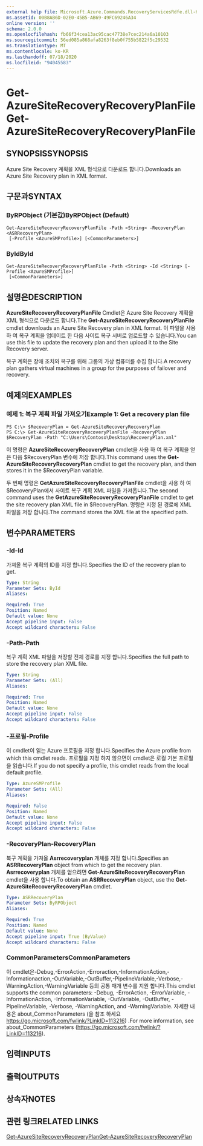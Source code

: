 ```yaml
---
external help file: Microsoft.Azure.Commands.RecoveryServicesRdfe.dll-Help.xml
ms.assetid: 00B8AB6D-02E0-45B5-AB69-49FC69246A34
online version: ''
schema: 2.0.0
ms.openlocfilehash: fb66f34cea13ac95cac47738e7cec214a6a10103
ms.sourcegitcommit: 56ed085a868afa8263f8eb0f755b5822f5c29532
ms.translationtype: MT
ms.contentlocale: ko-KR
ms.lasthandoff: 07/18/2020
ms.locfileid: "94045583"
---
```

# <span data-ttu-id="e38de-101">Get-AzureSiteRecoveryRecoveryPlanFile</span><span class="sxs-lookup"><span data-stu-id="e38de-101">Get-AzureSiteRecoveryRecoveryPlanFile</span></span>

## <span data-ttu-id="e38de-102">SYNOPSIS</span><span class="sxs-lookup"><span data-stu-id="e38de-102">SYNOPSIS</span></span>
<span data-ttu-id="e38de-103">Azure Site Recovery 계획을 XML 형식으로 다운로드 합니다.</span><span class="sxs-lookup"><span data-stu-id="e38de-103">Downloads an Azure Site Recovery plan in XML format.</span></span>

## <span data-ttu-id="e38de-104">구문과</span><span class="sxs-lookup"><span data-stu-id="e38de-104">SYNTAX</span></span>

### <span data-ttu-id="e38de-105">ByRPObject (기본값)</span><span class="sxs-lookup"><span data-stu-id="e38de-105">ByRPObject (Default)</span></span>
```
Get-AzureSiteRecoveryRecoveryPlanFile -Path <String> -RecoveryPlan <ASRRecoveryPlan>
 [-Profile <AzureSMProfile>] [<CommonParameters>]
```

### <span data-ttu-id="e38de-106">ById</span><span class="sxs-lookup"><span data-stu-id="e38de-106">ById</span></span>
```
Get-AzureSiteRecoveryRecoveryPlanFile -Path <String> -Id <String> [-Profile <AzureSMProfile>]
 [<CommonParameters>]
```

## <span data-ttu-id="e38de-107">설명은</span><span class="sxs-lookup"><span data-stu-id="e38de-107">DESCRIPTION</span></span>
<span data-ttu-id="e38de-108">**AzureSiteRecoveryRecoveryPlanFile** Cmdlet은 Azure Site Recovery 계획을 XML 형식으로 다운로드 합니다.</span><span class="sxs-lookup"><span data-stu-id="e38de-108">The **Get-AzureSiteRecoveryRecoveryPlanFile** cmdlet downloads an Azure Site Recovery plan in XML format.</span></span>
<span data-ttu-id="e38de-109">이 파일을 사용 하 여 복구 계획을 업데이트 한 다음 사이트 복구 서버로 업로드할 수 있습니다.</span><span class="sxs-lookup"><span data-stu-id="e38de-109">You can use this file to update the recovery plan and then upload it to the Site Recovery server.</span></span>

<span data-ttu-id="e38de-110">복구 계획은 장애 조치와 복구를 위해 그룹의 가상 컴퓨터를 수집 합니다.</span><span class="sxs-lookup"><span data-stu-id="e38de-110">A recovery plan gathers virtual machines in a group for the purposes of failover and recovery.</span></span>

## <span data-ttu-id="e38de-111">예제의</span><span class="sxs-lookup"><span data-stu-id="e38de-111">EXAMPLES</span></span>

### <span data-ttu-id="e38de-112">예제 1: 복구 계획 파일 가져오기</span><span class="sxs-lookup"><span data-stu-id="e38de-112">Example 1: Get a recovery plan file</span></span>
```
PS C:\> $RecoveryPlan = Get-AzureSiteRecoveryRecoveryPlan 
PS C:\> Get-AzureSiteRecoveryRecoveryPlanFile -RecoveryPlan $RecoveryPlan -Path "C:\Users\Contoso\Desktop\RecoveryPlan.xml"
```

<span data-ttu-id="e38de-113">이 명령은 **AzureSiteRecoveryRecoveryPlan** cmdlet을 사용 하 여 복구 계획을 얻은 다음 $RecoveryPlan 변수에 저장 합니다.</span><span class="sxs-lookup"><span data-stu-id="e38de-113">This command uses the **Get-AzureSiteRecoveryRecoveryPlan** cmdlet to get the recovery plan, and then stores it in the $RecoveryPlan variable.</span></span>

<span data-ttu-id="e38de-114">두 번째 명령은 **GetAzureSiteRecoveryRecoveryPlanFile** cmdlet을 사용 하 여 $RecoveryPlan에서 사이트 복구 계획 XML 파일을 가져옵니다.</span><span class="sxs-lookup"><span data-stu-id="e38de-114">The second command uses the **GetAzureSiteRecoveryRecoveryPlanFile** cmdlet to get the site recovery plan XML file in $RecoveryPlan.</span></span>
<span data-ttu-id="e38de-115">명령은 지정 된 경로에 XML 파일을 저장 합니다.</span><span class="sxs-lookup"><span data-stu-id="e38de-115">The command stores the XML file at the specified path.</span></span>

## <span data-ttu-id="e38de-116">변수</span><span class="sxs-lookup"><span data-stu-id="e38de-116">PARAMETERS</span></span>

### <span data-ttu-id="e38de-117">-Id</span><span class="sxs-lookup"><span data-stu-id="e38de-117">-Id</span></span>
<span data-ttu-id="e38de-118">가져올 복구 계획의 ID를 지정 합니다.</span><span class="sxs-lookup"><span data-stu-id="e38de-118">Specifies the ID of the recovery plan to get.</span></span>

```yaml
Type: String
Parameter Sets: ById
Aliases: 

Required: True
Position: Named
Default value: None
Accept pipeline input: False
Accept wildcard characters: False
```

### <span data-ttu-id="e38de-119">-Path</span><span class="sxs-lookup"><span data-stu-id="e38de-119">-Path</span></span>
<span data-ttu-id="e38de-120">복구 계획 XML 파일을 저장할 전체 경로를 지정 합니다.</span><span class="sxs-lookup"><span data-stu-id="e38de-120">Specifies the full path to store the recovery plan XML file.</span></span>

```yaml
Type: String
Parameter Sets: (All)
Aliases: 

Required: True
Position: Named
Default value: None
Accept pipeline input: False
Accept wildcard characters: False
```

### <span data-ttu-id="e38de-121">-프로필</span><span class="sxs-lookup"><span data-stu-id="e38de-121">-Profile</span></span>
<span data-ttu-id="e38de-122">이 cmdlet이 읽는 Azure 프로필을 지정 합니다.</span><span class="sxs-lookup"><span data-stu-id="e38de-122">Specifies the Azure profile from which this cmdlet reads.</span></span>
<span data-ttu-id="e38de-123">프로필을 지정 하지 않으면이 cmdlet은 로컬 기본 프로필을 읽습니다.</span><span class="sxs-lookup"><span data-stu-id="e38de-123">If you do not specify a profile, this cmdlet reads from the local default profile.</span></span>

```yaml
Type: AzureSMProfile
Parameter Sets: (All)
Aliases: 

Required: False
Position: Named
Default value: None
Accept pipeline input: False
Accept wildcard characters: False
```

### <span data-ttu-id="e38de-124">-RecoveryPlan</span><span class="sxs-lookup"><span data-stu-id="e38de-124">-RecoveryPlan</span></span>
<span data-ttu-id="e38de-125">복구 계획을 가져올 **Asrrecoveryplan** 개체를 지정 합니다.</span><span class="sxs-lookup"><span data-stu-id="e38de-125">Specifies an **ASRRecoveryPlan** object from which to get the recovery plan.</span></span>
<span data-ttu-id="e38de-126">**Asrrecoveryplan** 개체를 얻으려면 **Get-AzureSiteRecoveryRecoveryPlan** cmdlet을 사용 합니다.</span><span class="sxs-lookup"><span data-stu-id="e38de-126">To obtain an **ASRRecoveryPlan** object, use the **Get-AzureSiteRecoveryRecoveryPlan** cmdlet.</span></span>

```yaml
Type: ASRRecoveryPlan
Parameter Sets: ByRPObject
Aliases: 

Required: True
Position: Named
Default value: None
Accept pipeline input: True (ByValue)
Accept wildcard characters: False
```

### <span data-ttu-id="e38de-127">CommonParameters</span><span class="sxs-lookup"><span data-stu-id="e38de-127">CommonParameters</span></span>
<span data-ttu-id="e38de-128">이 cmdlet은-Debug,-ErrorAction,-Erroraction,-InformationAction,-Informationaction,-OutVariable,-OutBuffer,-PipelineVariable,-Verbose,-WarningAction,-WarningVariable 등의 공통 매개 변수를 지원 합니다.</span><span class="sxs-lookup"><span data-stu-id="e38de-128">This cmdlet supports the common parameters: -Debug, -ErrorAction, -ErrorVariable, -InformationAction, -InformationVariable, -OutVariable, -OutBuffer, -PipelineVariable, -Verbose, -WarningAction, and -WarningVariable.</span></span> <span data-ttu-id="e38de-129">자세한 내용은 about_CommonParameters (을 참조 하세요 https://go.microsoft.com/fwlink/?LinkID=113216) .</span><span class="sxs-lookup"><span data-stu-id="e38de-129">For more information, see about_CommonParameters (https://go.microsoft.com/fwlink/?LinkID=113216).</span></span>

## <span data-ttu-id="e38de-130">입력</span><span class="sxs-lookup"><span data-stu-id="e38de-130">INPUTS</span></span>

## <span data-ttu-id="e38de-131">출력</span><span class="sxs-lookup"><span data-stu-id="e38de-131">OUTPUTS</span></span>

## <span data-ttu-id="e38de-132">상속자</span><span class="sxs-lookup"><span data-stu-id="e38de-132">NOTES</span></span>

## <span data-ttu-id="e38de-133">관련 링크</span><span class="sxs-lookup"><span data-stu-id="e38de-133">RELATED LINKS</span></span>

[<span data-ttu-id="e38de-134">Get-AzureSiteRecoveryRecoveryPlan</span><span class="sxs-lookup"><span data-stu-id="e38de-134">Get-AzureSiteRecoveryRecoveryPlan</span></span>](./Get-AzureSiteRecoveryRecoveryPlan.md)


